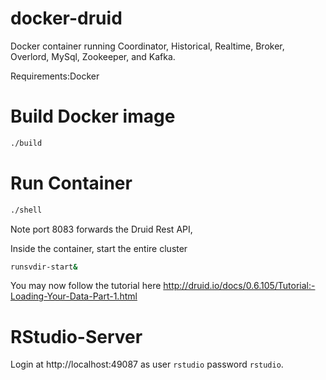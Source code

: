 docker-druid
============
Docker container running Coordinator, Historical, Realtime, Broker, Overlord, MySql, Zookeeper, and Kafka.

Requirements:Docker

Build Docker image
==================
```bash
./build
```

Run Container
=============
```bash
./shell
```

Note port 8083 forwards the Druid Rest API,

Inside the container, start the entire cluster
```bash
runsvdir-start&
```

You may now follow the tutorial here http://druid.io/docs/0.6.105/Tutorial:-Loading-Your-Data-Part-1.html

RStudio-Server
==============
Login at http://localhost:49087 
as user ```rstudio``` password ```rstudio```.
